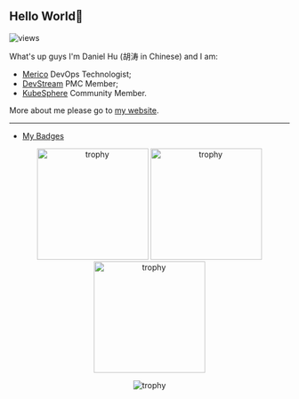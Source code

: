## Hello World👋

<p align=""> 
  <img src="https://komarev.com/ghpvc/?username=daniel-hutao&color=green" alt="views" /> 
</p>

What's up guys I'm Daniel Hu (胡涛 in Chinese) and I am:

- [Merico](https://www.merico.dev) DevOps Technologist;
- [DevStream](https://github.com/devstream-io/devstream) PMC Member;
- [KubeSphere](https://github.com/kubesphere/kubesphere) Community Member.

More about me please go to [my website](https://www.danielhu.cn).

---

- [My Badges](https://www.credly.com/users/tao-hu.5b997776)

<p align="center"> 
  <img width="200" height="200" src="https://images.credly.com/size/680x680/images/85286156-5fa6-458e-ae00-7887360a025d/image.png" alt="trophy" />
  <img width="200" height="200" src="https://images.credly.com/size/680x680/images/efde33d7-15b1-4761-82d4-d8fb8e851965/image.png" alt="trophy" />
  <img width="200" height="200" src="https://images.credly.com/size/680x680/images/3907f0ce-4e4b-44c9-8655-db11ea98cb8a/image.png" alt="trophy" />
</p>

<p align="center"> 
  <img src="https://github-profile-trophy.vercel.app/?username=daniel-hutao&row=1" alt="trophy" />
</p>
